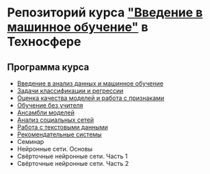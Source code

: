 # Репозиторий курса ["Введение в машинное обучение"](https://sphere.mail.ru/curriculum/program/discipline/849/) в Техносфере

## Программа курса
* [Введение в анализ данных и машинное обучение](https://github.com/shestakoff/sphere-ml-intro/tree/master/lecture01-intro)
* [Задачи классификации и регрессии](https://github.com/shestakoff/sphere-ml-intro/tree/master/lecture02-tasks)
* [Оценка качества моделей и работа с признаками](https://github.com/shestakoff/sphere-ml-intro/tree/master/lecture03-features)
* [Обучение без учителя](https://github.com/shestakoff/sphere-ml-intro/tree/master/lecture04-unsupervised)
* [Ансамбли моделей](https://github.com/shestakoff/sphere-ml-intro/tree/master/lecture05-ensemble)
* [Анализ социальных сетей](https://github.com/shestakoff/sphere-ml-intro/tree/master/lecture06-networks)
* [Работа с текстовыми данными](https://github.com/shestakoff/sphere-ml-intro/tree/master/lecture07-nlp)
* [Рекомендательные системы](https://github.com/shestakoff/sphere-ml-intro/tree/master/lecture08-recomendations)
* Семинар
* Нейронные сети. Основы
* Свёрточные нейронные сети. Часть 1
* Свёрточные нейронные сети. Часть 2
